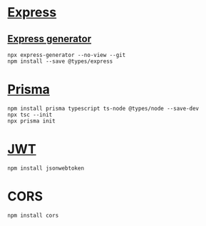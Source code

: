# [Express](https://expressjs.com/)

## [Express generator](https://expressjs.com/en/starter/generator.html)

```
npx express-generator --no-view --git
npm install --save @types/express
```

# [Prisma](https://www.prisma.io/)

```
npm install prisma typescript ts-node @types/node --save-dev
npx tsc --init
npx prisma init
```

# [JWT](https://jwt.io/)

```
npm install jsonwebtoken
```

# CORS

```
npm install cors
```
